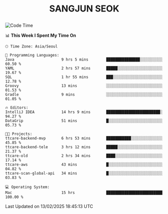 <h1>
 <p align="center">
   SANGJUN SEOK
 </p>
</h1>

<!--START_SECTION:waka-->
![Code Time](http://img.shields.io/badge/Code%20Time-4%2C097%20hrs%2052%20mins-blue)

📊 **This Week I Spent My Time On** 

```text
🕑︎ Time Zone: Asia/Seoul

💬 Programming Languages: 
Java                     9 hrs 5 mins        ███████████████░░░░░░░░░░   60.50 % 
YAML                     2 hrs 57 mins       █████░░░░░░░░░░░░░░░░░░░░   19.67 % 
SQL                      1 hr 55 mins        ███░░░░░░░░░░░░░░░░░░░░░░   12.78 % 
Groovy                   13 mins             ░░░░░░░░░░░░░░░░░░░░░░░░░   01.53 % 
Gradle                   9 mins              ░░░░░░░░░░░░░░░░░░░░░░░░░   01.05 % 

🔥 Editors: 
IntelliJ IDEA            14 hrs 9 mins       ████████████████████████░   94.27 % 
DataGrip                 51 mins             █░░░░░░░░░░░░░░░░░░░░░░░░   05.73 % 

🐱‍💻 Projects: 
ttcare-backend-mvp       6 hrs 53 mins       ███████████░░░░░░░░░░░░░░   45.85 % 
ttcare-backend-tele      3 hrs 12 mins       █████░░░░░░░░░░░░░░░░░░░░   21.37 % 
ttcare-old               2 hrs 34 mins       ████░░░░░░░░░░░░░░░░░░░░░   17.14 % 
ttcare-aws               43 mins             █░░░░░░░░░░░░░░░░░░░░░░░░   04.82 % 
ttcare-scan-global-api   34 mins             █░░░░░░░░░░░░░░░░░░░░░░░░   03.83 % 

💻 Operating System: 
Mac                      15 hrs              █████████████████████████   100.00 % 
```


 Last Updated on 13/02/2025 18:45:13 UTC
<!--END_SECTION:waka-->
